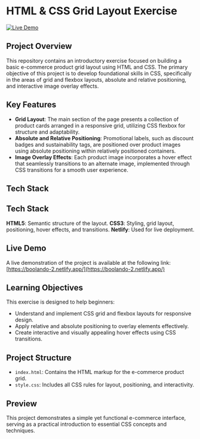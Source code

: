 # HTML & CSS Grid Layout Exercise

[![Live Demo](https://img.shields.io/badge/live-demo-brightgreen)](https://boolando-2.netlify.app/)

## Project Overview

This repository contains an introductory exercise focused on building a basic e-commerce product grid layout using HTML and CSS. The primary objective of this project is to develop foundational skills in CSS, specifically in the areas of grid and flexbox layouts, absolute and relative positioning, and interactive image overlay effects.

## Key Features

- **Grid Layout**: The main section of the page presents a collection of product cards arranged in a responsive grid, utilizing CSS flexbox for structure and adaptability.
- **Absolute and Relative Positioning**: Promotional labels, such as discount badges and sustainability tags, are positioned over product images using absolute positioning within relatively positioned containers.
- **Image Overlay Effects**: Each product image incorporates a hover effect that seamlessly transitions to an alternate image, implemented through CSS transitions for a smooth user experience.

## Tech Stack

## Tech Stack
**HTML5**: Semantic structure of the layout.
**CSS3**: Styling, grid layout, positioning, hover effects, and transitions.
**Netlify**: Used for live deployment.

## Live Demo

A live demonstration of the project is available at the following link:  
[https://boolando-2.netlify.app/](https://boolando-2.netlify.app/)

## Learning Objectives

This exercise is designed to help beginners:

- Understand and implement CSS grid and flexbox layouts for responsive design.
- Apply relative and absolute positioning to overlay elements effectively.
- Create interactive and visually appealing hover effects using CSS transitions.

## Project Structure

- `index.html`: Contains the HTML markup for the e-commerce product grid.
- `style.css`: Includes all CSS rules for layout, positioning, and interactivity.

## Preview

This project demonstrates a simple yet functional e-commerce interface, serving as a practical introduction to essential CSS concepts and techniques.
